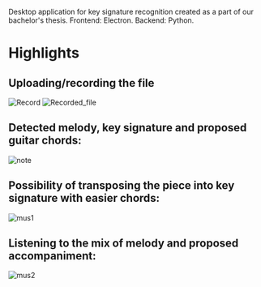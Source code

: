 Desktop application for key signature recognition created as a part of our bachelor's thesis.
Frontend: Electron. Backend: Python.

# Highlights
## Uploading/recording the file
![Record](https://user-images.githubusercontent.com/47048420/165956916-21132442-e7b1-426c-91f7-d7ffc3c49a93.png)
![Recorded_file](https://user-images.githubusercontent.com/47048420/165956940-6f4b5218-3c18-4163-99f5-eb897d6b80df.PNG)

## Detected melody, key signature and proposed guitar chords:
![note](https://user-images.githubusercontent.com/47048420/165957153-6f6f5b22-ab1c-4005-aff5-2be5d31ecd14.PNG)

## Possibility of transposing the piece into key signature with easier chords:
![mus1](https://user-images.githubusercontent.com/47048420/165957365-95be28fc-093d-483f-9a2d-23d9f2aa35be.PNG)

## Listening to the mix of melody and proposed accompaniment:
![mus2](https://user-images.githubusercontent.com/47048420/165957707-b381e4d6-905e-4a43-9dbe-a7744e40b4a0.PNG)
